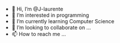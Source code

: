 - 👋 Hi, I’m @J-laurente
- 👀 I’m interested in programming
- 🌱 I’m currently learning Computer Science
- 💞️ I’m looking to collaborate on ...
- 📫 How to reach me ...

<!---
J-laurente/J-laurente is a ✨ special ✨ repository because its `README.md` (this file) appears on your GitHub profile.
You can click the Preview link to take a look at your changes.
--->
